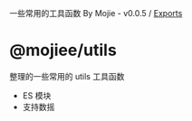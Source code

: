一些常用的工具函数 By Mojie - v0.0.5 / [Exports](modules.md)

# @mojiee/utils

整理的一些常用的 utils 工具函数

- ES 模块
- 支持数摇

